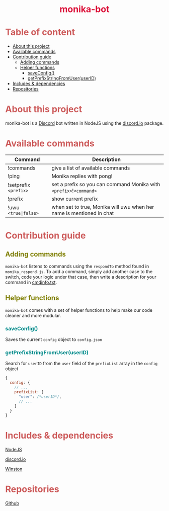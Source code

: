 <b><h1 align="center"><span style="color: crimson"> monika-bot </span></h1></b>

<h1><span style="color: indianred"> Table of content </span></h1>

- [ About this project ](#about-this-project)
- [ Available commands ](#available-commands)
- [ Contribution guide ](#contribution-guide)
  - [ Adding commands ](#adding-commands)
  - [ Helper functions ](#helper-functions)
    - [ saveConfig() ](#saveconfig)
    - [ getPrefixStringFromUser(userID) ](#getprefixstringfromuseruserid)
- [ Includes & dependencies ](#includes--dependencies)
- [ Repositories ](#repositories)

# <span style="color: indianred"> About this project </span>

monika-bot is a [Discord](https://www.discordapp.com) bot written in NodeJS using the [discord.io](https://www.npmjs.com/package/discord.io) package.

# <span style="color: indianred"> Available commands </span>
| Command               | Description                                                          |
| --------------------- | -------------------------------------------------------------------- |
| !commands             | give a list of available commands                                    |
| !ping                 | Monika replies with pong!                                            |
| !setprefix `<prefix>` | set a prefix so you can command Monika with `<prefix>`!`<command>`   |
| !prefix               | show current prefix                                                  |
| !uwu `<true\|false>`   | when set to true, Monika will uwu when her name is mentioned in chat |

# <span style="color: indianred"> Contribution guide </span>

## <span style="color: olive"> Adding commands </span>

`monika-bot` listens to commands using the `respondTo` method found in `monika_respond.js`.
To add a command, simply add another case to the switch, code your logic under that case, then write a description for your command in [cmdinfo.txt](./cmdinfo.txt).

## <span style="color: olive"> Helper functions </span>

`monika-bot` comes with a set of helper functions to help make our code cleaner and more modular.

### <span style="color: darkcyan"> saveConfig() </span>

Saves the current `config` object to `config.json`

### <span style="color: darkcyan"> getPrefixStringFromUser(userID) </span>

Search for `userID` from the `user` field of the `prefixList` array in the `config` object
```js
{
  config: {
    // ...
    prefixList: [
      "user": /*userID*/,
      // ...
    ]
  }
}
```

# <span style="color: indianred"> Includes & dependencies </span>
[NodeJS](https://nodejs.org/)

[discord.io](https://www.npmjs.com/package/discord.io)

[Winston](https://www.npmjs.com/package/winston)



# <span style="color: indianred"> Repositories </span>

[Github](https://github.com/genesisrhapsodos98/monika-bot)